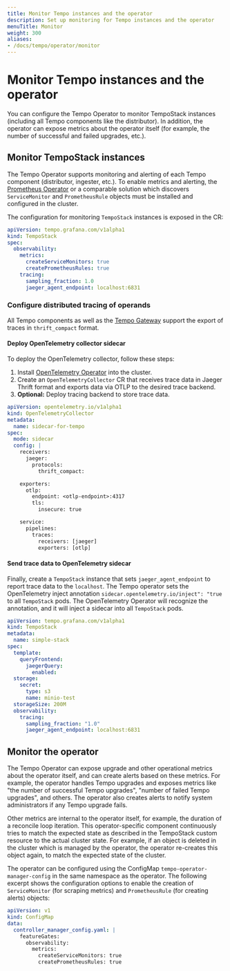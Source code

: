 ```yaml
---
title: Monitor Tempo instances and the operator
description: Set up monitoring for Tempo instances and the operator
menuTitle: Monitor
weight: 300
aliases:
- /docs/tempo/operator/monitor
---
```


# Monitor Tempo instances and the operator

You can configure the Tempo Operator to monitor TempoStack instances (including all Tempo components like the distributor). In addition, the operator can expose metrics about the operator itself (for example, the number of successful and failed upgrades, etc.).


## Monitor TempoStack instances

The Tempo Operator supports monitoring and alerting of each Tempo component (distributor, ingester, etc.).
To enable metrics and alerting, the [Prometheus Operator](https://github.com/prometheus-operator/prometheus-operator) or a comparable solution which discovers `ServiceMonitor` and `PrometheusRule` objects must be installed and configured in the cluster.

The configuration for monitoring `TempoStack` instances is exposed in the CR:

```yaml
apiVersion: tempo.grafana.com/v1alpha1
kind: TempoStack
spec:
  observability:
    metrics:
      createServiceMonitors: true
      createPrometheusRules: true
    tracing:
      sampling_fraction: 1.0
      jaeger_agent_endpoint: localhost:6831
```

### Configure distributed tracing of operands

All Tempo components as well as the [Tempo Gateway](https://github.com/observatorium/api) support the export of traces in `thrift_compact` format.

#### Deploy OpenTelemetry collector sidecar

To deploy the OpenTelemetry collector, follow these steps:
1. Install [OpenTelemetry Operator](https://opentelemetry.io/docs/k8s-operator/#getting-started) into the cluster.
2. Create an `OpenTelemetryCollector` CR that receives trace data in Jaeger Thrift format and exports data via OTLP to the desired trace backend.
3. **Optional:** Deploy tracing backend to store trace data.

```yaml
apiVersion: opentelemetry.io/v1alpha1
kind: OpenTelemetryCollector
metadata:
  name: sidecar-for-tempo
spec:
  mode: sidecar
  config: |
    receivers:
      jaeger:
        protocols:
          thrift_compact:

    exporters:
      otlp:
        endpoint: <otlp-endpoint>:4317
        tls:
          insecure: true

    service:
      pipelines:
        traces:
          receivers: [jaeger]
          exporters: [otlp]
```

#### Send trace data to OpenTelemetry sidecar

Finally, create a `TempoStack` instance that sets `jaeger_agent_endpoint` to report trace data to the `localhost`. 
The Tempo operator sets the OpenTelemetry inject annotation `sidecar.opentelemetry.io/inject": "true` to all `TempoStack` pods.
The OpenTelemetry Operator will recognize the annotation, and it will inject a sidecar into all `TempoStack` pods.

```yaml
apiVersion: tempo.grafana.com/v1alpha1
kind: TempoStack
metadata:
  name: simple-stack
spec:
  template:
    queryFrontend:
      jaegerQuery:
        enabled:
  storage:
    secret:
      type: s3
      name: minio-test
  storageSize: 200M
  observability:
    tracing:
      sampling_fraction: "1.0"
      jaeger_agent_endpoint: localhost:6831
```


## Monitor the operator

The Tempo Operator can expose upgrade and other operational metrics about the operator itself, and can create alerts based on these metrics.
For example, the operator handles Tempo upgrades and exposes metrics like "the number of successful Tempo upgrades", "number of failed Tempo upgrades", and others.
The operator also creates alerts to notify system administrators if any Tempo upgrade fails.

Other metrics are internal to the operator itself, for example, the duration of a reconcile loop iteration.
This operator-specific component continuously tries to match the expected state as described in the TempoStack custom resource to the actual cluster state.
For example, if an object is deleted in the cluster which is managed by the operator, the operator re-creates this object again, to match the expected state of the cluster.

The operator can be configured using the ConfigMap `tempo-operator-manager-config` in the same namespace as the operator.
The following excerpt shows the configuration options to enable the creation of `ServiceMonitor` (for scraping metrics) and `PrometheusRule` (for creating alerts) objects:

```yaml
apiVersion: v1
kind: ConfigMap
data:
  controller_manager_config.yaml: |
    featureGates:
      observability:
        metrics:
          createServiceMonitors: true
          createPrometheusRules: true
```

